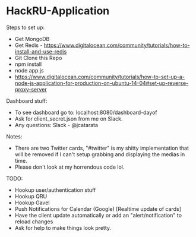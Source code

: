 # HackRU-Application
Steps to set up:
- Get MongoDB
- Get Redis - https://www.digitalocean.com/community/tutorials/how-to-install-and-use-redis
- Git Clone this Repo
- npm install
- node app.js
- https://www.digitalocean.com/community/tutorials/how-to-set-up-a-node-js-application-for-production-on-ubuntu-14-04#set-up-reverse-proxy-server

Dashboard stuff:
- To see dashboard go to: localhost:8080/dashboard-dayof
- Ask for client_secret.json from me on Slack.
- Any questions: Slack - @jcatarata

Notes:
- There are two Twitter cards, "#twitter" is my shitty implementation that will be removed if I can't setup grabbing and displaying the medias in time.
- Please don't look at my horrendous code lol.

TODO:
- Hookup user/authentication stuff
- Hookup QRU
- Hookup Gavel
- Push Notifications for Calendar (Google) [Realtime update of cards]
- Have the client update automatically or add an "alert/notification" to reload changes
- Ask for help to make things look pretty.
